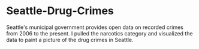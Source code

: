 # Seattle-Drug-Crimes

Seattle's municipal government provides open data on recorded crimes from 2006 to the present. I pulled the narcotics category
and visualized the data to paint a picture of the drug crimes in Seattle.
